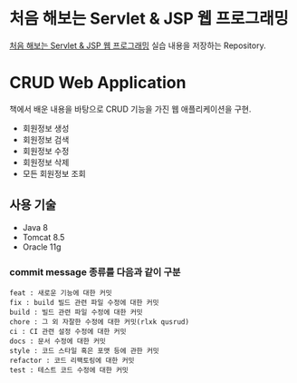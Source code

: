 # 처음 해보는 Servlet & JSP 웹 프로그래밍

[처음 해보는 Servlet & JSP 웹 프로그래밍](http://www.yes24.com/Product/Goods/37235901) 실습 내용을 저장하는 Repository.  

# CRUD Web Application

책에서 배운 내용을 바탕으로 CRUD 기능을 가진 웹 애플리케이션을 구현. 

- 회원정보 생성
- 회원정보 검색
- 회원정보 수정
- 회원정보 삭제
- 모든 회원정보 조회 

## 사용 기술
- Java 8
- Tomcat 8.5
- Oracle 11g

### commit message 종류를 다음과 같이 구분

```
feat : 새로운 기능에 대한 커밋 
fix : build 빌드 관련 파일 수정에 대한 커밋 
build : 빌드 관련 파일 수정에 대한 커밋 
chore : 그 외 자잘한 수정에 대한 커밋(rlxk qusrud) 
ci : CI 관련 설정 수정에 대한 커밋 
docs : 문서 수정에 대한 커밋 
style : 코드 스타일 혹은 포맷 등에 관한 커밋 
refactor : 코드 리팩토링에 대한 커밋 
test : 테스트 코드 수정에 대한 커밋
```